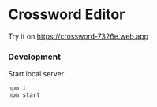 # Crossword Editor

Try it on https://crossword-7326e.web.app


### Development
Start local server
```
npm i
npm start
```